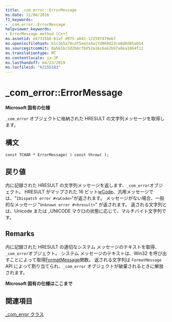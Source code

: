 ```yaml
---
title: _com_error::ErrorMessage
ms.date: 11/04/2016
f1_keywords:
- _com_error::ErrorMessage
helpviewer_keywords:
- ErrorMessage method [C++]
ms.assetid: e47335b6-01af-4975-a841-121597479eb7
ms.openlocfilehash: b1c1b5a79cdf5ee2a4a17d969d23ce0d0d85ab54
ms.sourcegitcommit: 0ab61bc3d2b6cfbd52a16c6ab2b97a8ea1864f12
ms.translationtype: MT
ms.contentlocale: ja-JP
ms.lasthandoff: 04/23/2019
ms.locfileid: "62155183"
---
```

# <a name="comerrorerrormessage"></a>_com_error::ErrorMessage

**Microsoft 固有の仕様**

`_com_error` オブジェクトに格納された HRESULT の文字列メッセージを取得します。

## <a name="syntax"></a>構文

```
const TCHAR * ErrorMessage( ) const throw( );
```

## <a name="return-value"></a>戻り値

内に記録された HRESULT の文字列メッセージを返します、`_com_error`オブジェクト。 HRESULT がマップされた 16 ビット[wCode](../cpp/com-error-wcode.md)、汎用メッセージでは、"`IDispatch error #<wCode>`"が返されます。 メッセージがない場合、一般的なメッセージ "`Unknown error #<hresult>`" が返されます。 返される文字列とは、Unicode または _UNICODE マクロの状態に応じて、マルチバイト文字列です。

## <a name="remarks"></a>Remarks

内に記録された HRESULT の適切なシステム メッセージのテキストを取得、`_com_error`オブジェクト。 システム メッセージのテキストは、Win32 を呼び出すことによって取得[FormatMessage](/windows/desktop/api/winbase/nf-winbase-formatmessage)関数。 返される文字列は `FormatMessage` API によって割り当てられ、`_com_error` オブジェクトが破棄されるときに解放されます。

**Microsoft 固有の仕様はここまで**

## <a name="see-also"></a>関連項目

[_com_error クラス](../cpp/com-error-class.md)
